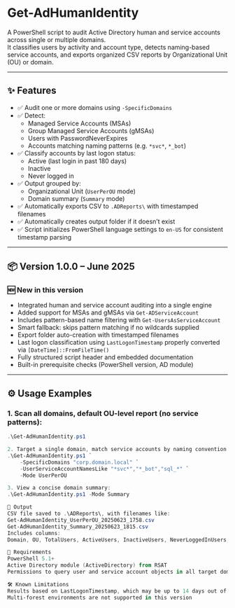 # Get-AdHumanIdentity

A PowerShell script to audit Active Directory human and service accounts across single or multiple domains.  
It classifies users by activity and account type, detects naming-based service accounts, and exports organized CSV reports by Organizational Unit (OU) or domain.

---

## ✨ Features

- ✅ Audit one or more domains using `-SpecificDomains`
- ✅ Detect:
  - Managed Service Accounts (MSAs)
  - Group Managed Service Accounts (gMSAs)
  - Users with PasswordNeverExpires
  - Accounts matching naming patterns (e.g. `*svc*`, `*_bot`)
- ✅ Classify accounts by last logon status:
  - Active (last login in past 180 days)
  - Inactive
  - Never logged in
- ✅ Output grouped by:
  - Organizational Unit (`UserPerOU` mode)
  - Domain summary (`Summary` mode)
- ✅ Automatically exports CSV to `.ADReports\` with timestamped filenames
- ✅ Automatically creates output folder if it doesn’t exist
- ✅ Script initializes PowerShell language settings to `en-US` for consistent timestamp parsing

---

## 📦 Version 1.0.0 – June 2025

### 🆕 New in this version

- Integrated human and service account auditing into a single engine
- Added support for MSAs and gMSAs via `Get-ADServiceAccount`
- Includes pattern-based name filtering with `Get-UsersAsServiceAccount`
- Smart fallback: skips pattern matching if no wildcards supplied
- Export folder auto-creation with timestamped filenames
- Last logon classification using `LastLogonTimestamp` properly converted via `[DateTime]::FromFileTime()`
- Fully structured script header and embedded documentation
- Built-in prerequisite checks (PowerShell version, AD module)

---

## ⚙️ Usage Examples

### 1. Scan all domains, default OU-level report (no service patterns):

```powershell
.\Get-AdHumanIdentity.ps1

2. Target a single domain, match service accounts by naming convention:
.\Get-AdHumanIdentity.ps1 `
    -SpecificDomains "corp.domain.local" `
    -UserServiceAccountNamesLike "*svc*","*_bot","sql_*" `
    -Mode UserPerOU

3. View a concise domain summary:
.\Get-AdHumanIdentity.ps1 -Mode Summary

📁 Output
CSV file saved to .\ADReports\, with filenames like:
Get-AdHumanIdentity_UserPerOU_20250623_1758.csv
Get-AdHumanIdentity_Summary_20250623_1815.csv
Includes columns:
Domain, OU, TotalUsers, ActiveUsers, InactiveUsers, NeverLoggedInUsers, ServiceAccountsManaged, GroupManaged, PasswordNeverExpires, PatternMatched

🧪 Requirements
PowerShell 5.1+
Active Directory module (ActiveDirectory) from RSAT
Permissions to query user and service account objects in all target domains

🛠 Known Limitations
Results based on LastLogonTimestamp, which may be up to 14 days out of sync across DCs
Multi-forest environments are not supported in this version